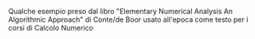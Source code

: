 Qualche esempio preso dal libro "Elementary Numerical Analysis An Algorithmic Approach" di Conte/de Boor
usato all'epoca come testo per i corsi di Calcolo Numerico
